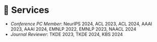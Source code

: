 # 💼 Services
- *Conference PC Member*: NeurIPS 2024, ACL 2023, ACL 2024, AAAI 2023, AAAI 2024, EMNLP 2022, EMNLP 2023, NAACL 2024
- *Journal Reviewer*: TKDE 2023, TKDE 2024, KBS 2024

<!-- - *AAAI PC Member*: AAAI 2023, AAAI 2024
- *EMNLP PC Member*: EMNLP 2022, EMNLP 2023
- *NAACL PC Member*: NAACL 2024
- *TKDE Reviewr*: TKDE 2023 -->